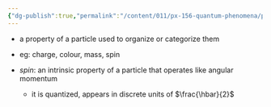 ```yaml
---
{"dg-publish":true,"permalink":"/content/011/px-156-quantum-phenomena/px-156-b-particle-physics/px-156-f-the-particle-zoo/px-156-f1-quantum-number/","created":"2024-11-25T10:50:32.000+00:00","updated":"2024-11-26T20:02:46.792+00:00"}
---
```


- a property of a particle used to organize or categorize them
- eg: charge, colour, mass, spin

- *spin*: an intrinsic property of a particle that operates like angular momentum
	- it is quantized, appears in discrete units of $\frac{\hbar}{2}$

